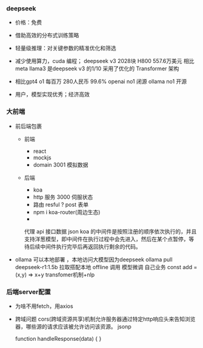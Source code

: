 ### deepseek
- 价格：免费
- 借助高效的分布式训练策略
- 轻量级推理：对关键参数的精准优化和筛选
- 减少使用算力，cuda 编程；
  deepseek v3 2028块 H800 557.6万美元
  相比meta llama3 是deepseek v3 的1/10
  采用了优化的 Transformer 架构

- 相比gpt4 o1 每百万 280人民币 99.6%
  openai no1 闭源
  ollama no1 开源
- 用户，模型实现优秀；经济高效

### 大前端
- 前后端包裹
  - 前端
    - react
    - mockjs
    - domain 3001 模拟数据
    
  - 后端
    - koa 
    - http 服务 3000 伺服状态
    - 路由
    resful ?
    post 表单
    - npm i koa-router(周边生态)
    - 
    代理
    api 接口数据 json 
    koa 的中间件是按照注册的顺序依次执行的，并且支持洋葱模型，即中间件在执行过程中会先进入，然后在某个点暂停，等待后续中间件执行完毕后再返回执行剩余的代码。

- ollama
  可以本地部署 ，本地访问大模型因为deepseek
  ollama pull deepseek-r1:1.5b 拉取搭配本地 offline 调用
  模型微调 自己业务
  const add = (x,y) => x+y
  transfomer机制+nlp

### 后端server配置
- 为啥不用fetch，用axios

- 跨域问题
  cors(跨域资源共享)机制允许服务器通过特定http响应头来告知浏览器，哪些源的请求应该被允许访问该资源。
  jsonp
  <script src="http://example.com/api?callback=handleResponse"></script>
  function handleResponse(data) {
}